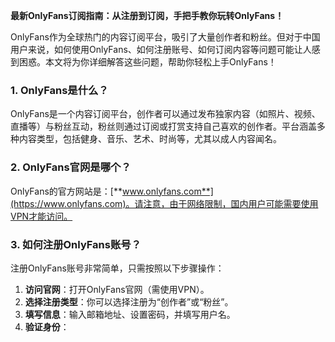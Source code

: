 **最新OnlyFans订阅指南：从注册到订阅，手把手教你玩转OnlyFans！**

OnlyFans作为全球热门的内容订阅平台，吸引了大量创作者和粉丝。但对于中国用户来说，如何使用OnlyFans、如何注册账号、如何订阅内容等问题可能让人感到困惑。本文将为你详细解答这些问题，帮助你轻松上手OnlyFans！

### 1. **OnlyFans是什么？**
OnlyFans是一个内容订阅平台，创作者可以通过发布独家内容（如照片、视频、直播等）与粉丝互动，粉丝则通过订阅或打赏支持自己喜欢的创作者。平台涵盖多种内容类型，包括健身、音乐、艺术、时尚等，尤其以成人内容闻名。

### 2. **OnlyFans官网是哪个？**
OnlyFans的官方网站是：[**www.onlyfans.com**](https://www.onlyfans.com)。请注意，由于网络限制，国内用户可能需要使用VPN才能访问。

### 3. **如何注册OnlyFans账号？**
注册OnlyFans账号非常简单，只需按照以下步骤操作：
1. **访问官网**：打开OnlyFans官网（需使用VPN）。
2. **选择注册类型**：你可以选择注册为“创作者”或“粉丝”。
3. **填写信息**：输入邮箱地址、设置密码，并填写用户名。
4. **验证身份**：
